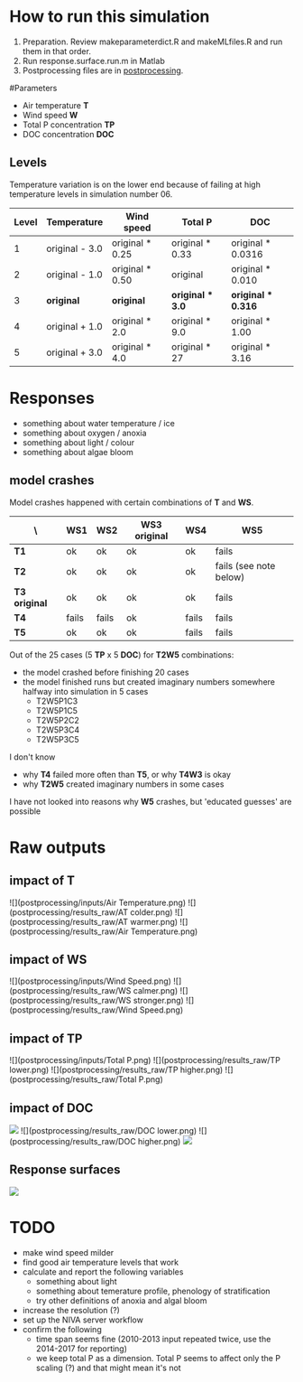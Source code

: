 # How to run this simulation

1. Preparation. Review makeparameterdict.R and makeMLfiles.R and run
   them in that order.
1. Run response.surface.run.m in Matlab
1. Postprocessing files are in [postprocessing](postprocessing).

#Parameters

* Air temperature **T**
* Wind speed **W**
* Total P concentration **TP**
* DOC concentration **DOC**

## Levels

Temperature variation is on the lower end because of failing at high
temperature levels in simulation number 06. 

Level | Temperature | Wind speed | Total P | DOC
--- | --- | --- | --- | ---
1 | original - 3.0 | original * 0.25 | original * 0.33 | original * 0.0316 
2 | original - 1.0 | original * 0.50 | original | original * 0.010
3 | **original** | **original** | **original * 3.0** |  **original * 0.316** 
4 | original + 1.0 | original * 2.0 | original * 9.0 | original * 1.00
5 | original + 3.0 | original * 4.0 | original * 27 | original * 3.16

# Responses

* something about water temperature / ice
* something about oxygen / anoxia
* something about light / colour
* something about algae bloom

## model crashes

Model crashes happened with certain combinations of **T** and **WS**.

\ | **WS1** | **WS2** | **WS3 original** | **WS4** | **WS5** 
--- | --- | --- | --- | --- | ---
**T1** | ok | ok | ok | ok | fails
**T2** | ok | ok | ok | ok | fails (see note below) 
**T3 original** | ok | ok | ok | ok | fails
**T4** | fails | fails | ok | fails | fails
**T5** | ok | ok | ok | fails | fails

Out of the 25 cases (5 **TP** x 5 **DOC**) for **T2W5** combinations:
- the model crashed before finishing 20 cases 
- the model finished runs but created imaginary numbers somewhere
  halfway into simulation in 5 cases
  - T2W5P1C3 
  - T2W5P1C5 
  - T2W5P2C2 
  - T2W5P3C4 
  - T2W5P3C5

I don't know
- why **T4** failed more often than **T5**, or why **T4W3** is okay
- why **T2W5** created imaginary numbers in some cases

I have not looked into reasons why **W5** crashes, but 'educated
guesses' are possible

# Raw outputs

## impact of **T**

![](postprocessing/inputs/Air Temperature.png) 
![](postprocessing/results_raw/AT colder.png) 
![](postprocessing/results_raw/AT warmer.png) 
![](postprocessing/results_raw/Air Temperature.png) 

## impact of **WS**

![](postprocessing/inputs/Wind Speed.png) 
![](postprocessing/results_raw/WS calmer.png) 
![](postprocessing/results_raw/WS stronger.png) 
![](postprocessing/results_raw/Wind Speed.png) 

## impact of **TP**

![](postprocessing/inputs/Total P.png) 
![](postprocessing/results_raw/TP lower.png) 
![](postprocessing/results_raw/TP higher.png) 
![](postprocessing/results_raw/Total P.png) 

## impact of **DOC**

![](postprocessing/inputs/DOC.png) 
![](postprocessing/results_raw/DOC lower.png) 
![](postprocessing/results_raw/DOC higher.png) 
![](postprocessing/results_raw/DOC.png) 




## Response surfaces

![](postprocessing/RSver1.png)

# TODO

- make wind speed milder
- find good air temperature levels that work
- calculate and report the following variables
  - something about light
  - something about temerature profile, phenology of stratification
  - try other definitions of anoxia and algal bloom
- increase the resolution (?)
- set up the NIVA server workflow 
- confirm the following
  - time span seems fine (2010-2013 input repeated twice, use the
    2014-2017 for reporting)
  - we keep total P as a dimension. Total P seems to affect only the P scaling (?)
    and that might mean it's not 
